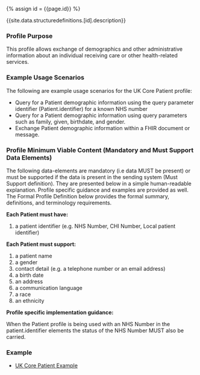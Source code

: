 
{% assign id = {{page.id}} %}

{{site.data.structuredefinitions.[id].description}}

<!-- end TOC -->

### Profile Purpose ###

This profile allows exchange of demographics and other administrative information about an individual receiving care or other health-related services.

### Example Usage Scenarios ###

The following are example usage scenarios for the UK Core Patient profile:

- Query for a Patient demographic information using the query parameter identifier (Patient.identifier) for a known NHS number
- Query for a Patient demographic information using query parameters such as family, given, birthdate, and gender.
- Exchange Patient demographic information within a FHIR document or message.

### Profile Minimum Viable Content (Mandatory and Must Support Data Elements) ###

The following data-elements are mandatory (i.e data MUST be present) or must be supported if the data is present in the sending system (Must Support definition). They are presented below in a simple human-readable explanation. Profile specific guidance and examples are provided as well. The Formal Profile Definition below provides the formal summary, definitions, and terminology requirements.

**Each Patient must have:**

1. a patient identifier (e.g. NHS Number, CHI Number, Local patient identifier)

**Each Patient must support:**

1. a patient name
2. a gender
3. contact detail (e.g. a telephone number or an email address)
4. a birth date
5. an address
6. a communication language
7. a race
8. an ethnicity

**Profile specific implementation guidance:**

When the Patient profile is being used with an NHS Number in the patient.identifier elements the status of the NHS Number MUST also be carried.

### Example ###

- [UK Core Patient Example](UKCore-Patient-Example.html)